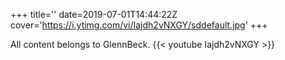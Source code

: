 +++
title=''
date=2019-07-01T14:44:22Z
cover='https://i.ytimg.com/vi/Iajdh2vNXGY/sddefault.jpg'
+++

All content belongs to GlennBeck.
{{< youtube Iajdh2vNXGY >}}
